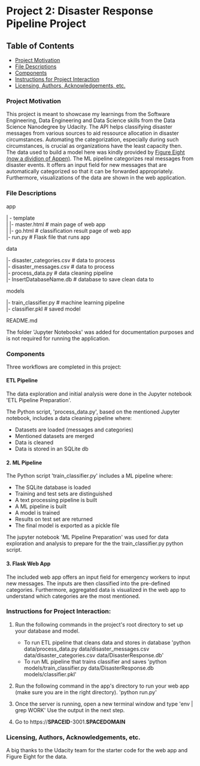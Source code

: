 # Project 2: Disaster Response Pipeline Project


## Table of Contents
 * [Project Motivation](#project-motivation)
 * [File Descriptions](#file-descriptions)
 * [Components](#components)
 * [Instructions for Project Interaction](#instructions-for-project-interaction)
 * [Licensing, Authors, Acknowledgements, etc.](#licensing-authors-acknowledgements-etc)
 

### Project Motivation

This project is meant to showcase my learnings from the Software Engineering, Data Engineering and Data Science skills from the Data Science Nanodegree by Udacity.
The API helps classifying disaster messages from various sources to aid ressource allocation in disaster circumstances.
Automating the categorization, especially during such circumstances, is crucial as organizations have the least capacity then.  
The data used to build a model here was kindly provided by [Figure Eight (now a dividion of Appen)](https://appen.com/).
The ML pipeline categorizes real messages from disaster events. It offers an input field for new messages that are automatically categorized so that it can be forwarded appropriately.
Furthermore, visualizations of the data are shown in the web application.


### File Descriptions

app    

| - template    
| |- master.html # main page of web app    
| |- go.html # classification result page of web app    
|- run.py # Flask file that runs app    


data    

|- disaster_categories.csv # data to process    
|- disaster_messages.csv # data to process    
|- process_data.py # data cleaning pipeline    
|- InsertDatabaseName.db # database to save clean data to     


models   

|- train_classifier.py # machine learning pipeline     
|- classifier.pkl # saved model     


README.md

The folder 'Jupyter Notebooks' was added for documentation purposes and is not required for running the application.



### Components
Three workflows are completed in this project:

#### ETL Pipeline

The data exploration and initial analysis were done in the Jupyter notebook 'ETL Pipeline Preparation'.

The Python script, 'process_data.py', based on the mentioned Jupyter notebook, includes a data cleaning pipeline where:

 - Datasets are loaded (messages and categories)
 - Mentioned datasets are merged
 - Data is cleaned
 - Data is stored in an SQLite db

#### 2. ML Pipeline

The Python script 'train_classifier.py' includes a ML pipeline where:

 - The SQLite database is loaded
 - Training and test sets are distinguished
 - A text processing pipeline is built
 - A ML pipeline is built
 - A model is trained
 - Results on test set are returned
 - The final model is exported as a pickle file

The jupyter notebook 'ML Pipeline Preparation' was used for data exploration and analysis to prepare for the the train_classifier.py python script.

#### 3. Flask Web App
The included web app offers an input field for emergency workers to input new messages. The inputs are then classified into the pre-defined categories.
Furthermore, aggregated data is visualized in the web app to understand which categories are the most mentioned.


### Instructions for Project Interaction:
1. Run the following commands in the project's root directory to set up your database and model.

    - To run ETL pipeline that cleans data and stores in database
        'python data/process_data.py data/disaster_messages.csv data/disaster_categories.csv data/DisasterResponse.db'
    - To run ML pipeline that trains classifier and saves
        'python models/train_classifier.py data/DisasterResponse.db models/classifier.pkl'

2. Run the following command in the app's directory to run your web app (make sure you are in the right directory).
    'python run.py'

3. Once the server is running, open a new terminal window and type
    'env | grep WORK'
    Use the output in the next step.

3. Go to https://**SPACEID**-3001.**SPACEDOMAIN**
  

### Licensing, Authors, Acknowledgements, etc.
A big thanks to the Udacity team for the starter code for the web app and Figure Eight for the data.
